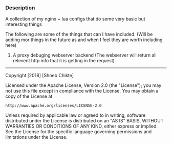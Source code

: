 ### Description

A collection of my nginx + lua configs that do some very basic but interesting things

The following are some of the things that can I have included. (Will be adding mor things in the future as and when I feel they are worth including here)

1. A proxy debuging webserver backend (The webserver will return all relevent http info that it is getting in the request)

------

Copyright [2018] [Shoeb Chikte]

Licensed under the Apache License, Version 2.0 (the "License");
you may not use this file except in compliance with the License.
You may obtain a copy of the License at

    http://www.apache.org/licenses/LICENSE-2.0

Unless required by applicable law or agreed to in writing, software
distributed under the License is distributed on an "AS IS" BASIS,
WITHOUT WARRANTIES OR CONDITIONS OF ANY KIND, either express or implied.
See the License for the specific language governing permissions and
limitations under the License.